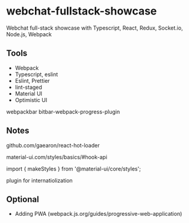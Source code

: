 # webchat-fullstack-showcase

Webchat full-stack showcase with Typescript, React, Redux, Socket.io, Node.js, Webpack

## Tools

- Webpack
- Typescript, eslint
- Eslint, Prettier
- lint-staged
- Material UI
- Optimistic UI

webpackbar bitbar-webpack-progress-plugin

## Notes

github.com/gaearon/react-hot-loader

material-ui.com/styles/basics/#hook-api

import { makeStyles } from '@material-ui/core/styles';

plugin for internatiolization

## Optional

- Adding PWA (webpack.js.org/guides/progressive-web-application)
